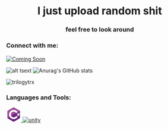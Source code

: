 <h1 align="center">I just upload random shit</h1>
<h3 align="center">feel free to look around</h3>
<h3 align="left">Connect with me:</h3>
<p align="left">

<a href="https://discord.gg/https://discord.gg/bydJRjaVKE" target="blank"><img align="center" src="https://raw.githubusercontent.com/rahuldkjain/github-profile-readme-generator/master/src/images/icons/Social/discord.svg" alt="Coming Soon" height="30" width="40" /></a>


![ alt tsext ](https://img.shields.io/badge/Learning-Csharp-6515DD?style=for-the-badge&logo=CSharp)
![Anurag's GitHub stats](https://github-readme-stats.vercel.app/api?username=Synix&show_icons=true&theme=midnight-purple)

<p align="left"> <img src="https://komarev.com/ghpvc/?username=trilogytrx&label=Profile%20views&color=0098FF&style=for-the-badge" alt="trilogytrx" /> </p>
<h3 align="left">Languages and Tools:</h3>
<p align="left"> <a href="https://www.w3schools.com/cs/" target="_blank" rel="noreferrer"> <img src="https://raw.githubusercontent.com/devicons/devicon/master/icons/csharp/csharp-original.svg" alt="csharp" width="40" height="40"/> </a> <a href="https://www.python.org" target="_blank" rel="noreferrer"> </a> <a href="https://unity.com/" target="_blank" rel="noreferrer"> <img src="https://www.vectorlogo.zone/logos/unity3d/unity3d-icon.svg" alt="unity" width="40" height="40"/> </a> </p>

